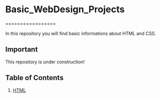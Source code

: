 # Basic_WebDesign_Projects
=================

In this repository you will find basic informations about HTML and CSS.

## Important

This repository is under construction!

## Table of Contents
1. [HTML](https://github.com/patricia-ternes/Basic_WebDesign_Projects/#)